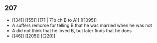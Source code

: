 ## 207
- [[34]] [[55]] [[71 | 71b ch B to A]] [[1095]] 
- A suffers remorse for telling B that he was married when he was not
- A did not think that he loved B, but later finds that he does
- [[46]] [[205]] [[220]] 

